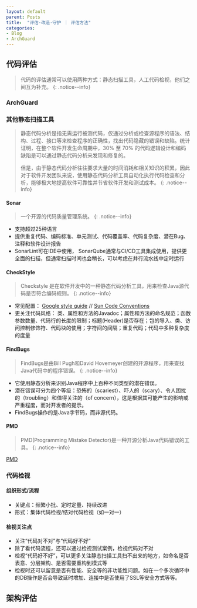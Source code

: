 ```yaml
---
layout: default
parent: Posts
title:  "评估·改造·守护 ｜ 评估方法"
categories:
- Blog
- ArchGuard
---
```


## 代码评估

> 代码的评估通常可以使用两种方式：静态扫描工具，人工代码检视，他们之间互为补充。
{: .notice--info}

### ArchGuard



### 其他静态扫描工具
> 静态代码分析是指无需运行被测代码，仅通过分析或检查源程序的语法、结构、过程、接口等来检查程序的正确性，找出代码隐藏的错误和缺陷。统计证明，在整个软件开发生命周期中，30% 至 70% 的代码逻辑设计和编码缺陷是可以通过静态代码分析来发现和修复的。
> 
> 但是，由于静态代码分析往往要求大量的时间消耗和相关知识的积累，因此对于软件开发团队来说，使用静态代码分析工具自动化执行代码检查和分析，能够极大地提高软件可靠性并节省软件开发和测试成本。
{: .notice--info}

#### Sonar
> 一个开源的代码质量管理系统。
{: .notice--info}

* 支持超过25种语言
* 提供重复代码、编码标准、单元测试、代码覆盖率、代码复杂度、潜在Bug、注释和软件设计报告
* SonarLint可在IDE中使用， SonarQube通常与CI/CD工具集成使用，提供更全面的扫描，但通常扫描时间也会稍长，可以考虑在并行流水线中定时运行


#### CheckStyle
> Checkstyle 是在软件开发中的一种静态代码分析工具，用来检查Java源代码是否符合编码规则。
{: .notice--info}

* 常见配置： [Google style guide](https://google.github.io/styleguide/javaguide.html) // [Sun Code Conventions](https://checkstyle.org/styleguides/sun-code-conventions-19990420/CodeConvTOC.doc.html)
* 更关注代码风格： 类、属性和方法的Javadoc；属性和方法的命名规范；函数参数数量、代码行的长度的限制；标题(Header)是否存在；包的导入、类、访问控制修饰符、代码块的使用；字符间的间隔；重复代码；代码中多种复杂度的度量

#### FindBugs
> FindBugs是由Bill Pugh和David Hovemeyer创建的开源程序，用来查找Java代码中的程序错误。
{: .notice--info}

* 它使用静态分析来识别Java程序中上百种不同类型的潜在错误。
* 潜在错误可分为四个等级：恐怖的（scariest）、吓人的（scary）、令人困扰的（troubling）和值得关注的（of concern），这是根据其可能产生的影响或严重程度，而对开发者的提示。
* FindBugs操作的是Java字节码，而非源代码。


#### PMD
> PMD(Programming Mistake Detector)是一种开源分析Java代码错误的工具。
{: .notice--info}

[PMD](https://pmd.github.io/)


### 代码检视

#### 组织形式/流程
* 关键点：频繁小批、定时定量、持续改进
* 形式：集体代码检视/结对代码检视（如一对一）

#### 检视关注点
* 关注“代码对不对”与“代码好不好”
* 除了看代码流程，还可以通过检视测试案例，检视代码对不对
* 检视“代码好不好”，可以更多关注静态扫描工具扫不出来的地方，如命名是否表意、分层架构、是否需要重构到模式等
* 检视时还可以留意是否有性能、安全等的非功能性问题。如在一个多次循环中的DB操作是否会导致延时增加、连接中是否使用了SSL等安全方式等等。

## 架构评估
